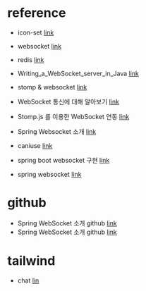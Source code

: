 # reference

- icon-set [link](https://icon-sets.iconify.design/)

- websocket [link](https://spring.io/guides/gs/messaging-stomp-websocket)

- redis [link](https://green-bin.tistory.com/77)
  
- Writing_a_WebSocket_server_in_Java [link](https://developer.mozilla.org/en-US/docs/Web/API/WebSockets_API/Writing_a_WebSocket_server_in_Java)

- stomp & websocket [link](https://ppaksang.tistory.com/18)

- WebSocket 통신에 대해 알아보기 [link](https://blog.leaphop.co.kr/blogs/56/WebSocket_통신에_대해_알아보기)

- Stomp.js 를 이용한 WebSocket 연동 [link](https://medium.com/@woal9844/stomp-js-%EB%A5%BC-%EC%9D%B4%EC%9A%A9%ED%95%9C-websocket-%EC%97%B0%EB%8F%99-c9f0ef6ab540)

- Spring Websocket 소개 [link](https://supawer0728.github.io/2018/03/30/spring-websocket/)

- caniuse [link](https://caniuse.com)

- spring boot websocket 구현 [link](https://velog.io/@prm1247/Spring-Boot-WebSocket-%EA%B5%AC%ED%98%84%ED%95%98%EA%B8%B0)

- spring websocket [link](https://docs.spring.io/spring-framework/reference/web/websocket/server.html#websocket-server-handshake)
  
# github
- Spring WebSocket 소개 github [link](https://supawer0728.github.io/2018/03/30/spring-websocket/)
- Spring WebSocket 소개 github [link](https://github.com/supawer0728/simple-websocket.git)

# tailwind 
- chat [lin](https://www.creative-tim.com/twcomponents/component/chat)

  
